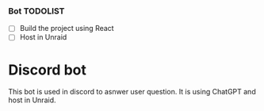 ### Bot TODOLIST

- [ ] Build the project using React
- [ ] Host in Unraid

# Discord bot
This bot is used in discord to asnwer user question. It is using ChatGPT and host in Unraid.
